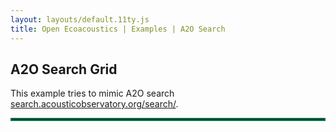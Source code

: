 ```yaml
---
layout: layouts/default.11ty.js
title: Open Ecoacoustics | Examples | A2O Search
---
```


## A2O Search Grid

This example tries to mimic A2O search [search.acousticobservatory.org/search/](https://search.acousticobservatory.org/search/?q=https%3A%2F%2Fapi.search.acousticobservatory.org%2Fapi%2Fv1%2Fa2o%2Faudio_recordings%2Fdownload%2Fflac%2F256800%3Fstart_offset%3D4035%26end_offset%3D4040).

<section>
  <oe-axes class="main-spectrogram">
    <oe-indicator class="main-spectrogram">
      <oe-spectrogram
        id="main-spectrogram"
        class="main-spectrogram"
        src="https://api.acousticobservatory.org/audio_recordings/256800/media.flac?start_offset=4035&end_offset=4040"
        color-map="grayscale"
        window-size="128"
      ></oe-spectrogram>
    </oe-indicator>
  </oe-axes>
  <oe-media-controls for="main-spectrogram"></oe-media-controls>

  <hr />

  <div id="search-grid-container" class="grid-container"></div>
</section>

<script type="module">
class GridItem {
  constructor(data) {
    Object.assign(this, data);
  }

  Filename;
  FileId;
  Datetime;
  Site;
  Subsite;
  SiteId;
  Offset;
  AudioLink;
  Distance;
}

/** @type {GridItem[]} */
let gridItems = [];

const itemsPerPage = 24;
let page = 0;

/**
 * @param {String} dateString
 * @returns {String}
 */
function formatDateString(dateString) {
  const dateObject = new Date(dateString);

  return dateObject.toLocaleString('en-GB', {
    day: '2-digit',
    month: '2-digit',
    year: 'numeric',
    hour: '2-digit',
    minute: '2-digit',
    second: '2-digit',
    timeZone: 'UTC'
  });
}

/**
 * @param {typeof GridItem} item
 * @returns {String}
 */
function listenUrl(item) {
  const startOffset = item.Offset;
  const endOffset = item.Offset + 30;

  return `https://data.acousticobservatory.org/listen/${item.FileId}?start=${startOffset}&end=${endOffset}`;
}

function initGridItems() {
  const itemsEndpoint = "/public/grid-items.json";
  fetch(itemsEndpoint)
    .then(async (response) => {
      const responseItems = await response.json()

      gridItems = responseItems.map((data) =>
        new GridItem(data)
      )
    })
    .then(() => {
      createGrid()
    });
}

function createGrid() {
  const gridContainer = document.getElementById("search-grid-container");

  const startIndex = page * itemsPerPage;
  const endIndex = startIndex + itemsPerPage;

  const pageItems = gridItems.slice(startIndex, endIndex);

  for (const i in pageItems) {
    gridContainer.appendChild(GridCard(i, pageItems[i]));
  }
}

/**
 * @param {Number} id
 * @param {typeof GridItem} item
 * @returns {HTMLElement}
 */
function Spectrogram(id, item) {
  const element = document.createElement("oe-spectrogram");
  element.setAttribute("id", id);
  element.setAttribute("src", item.AudioLink);
  element.className = "search-card-spectrogram";

  return element;
}

/**
 * @param {Number} id
 * @returns {HTMLElement}
 */
function MediaControls(id) {
  const element = document.createElement("oe-media-controls");
  element.setAttribute("for", id);
  element.className = "search-card-controls";

  return element;
}

/**
 * @param {typeof GridItem} item
 * @returns {HTMLElement}
 */
function AudioDetails(item) {
  const element = document.createElement("div");
  element.className = "search-card-details";

  element.innerHTML = `
    <section>
      <div class="details-text">
        <span class="details-title">Site:</span> <span>${item.Subsite}</span>
      </div>

      <div class="details-text">
        <span class="details-title">Recorded:</span> <span>${formatDateString(item.Datetime)}</span>
      </div>

      <div class="details-text">
        <span class="details-title">Result:</span> <span>${formatDateString(item.Datetime)}</span>
      </div>
    </section>

    <section class="details-links">
      <a href="${listenUrl(item)}" style="float: left;">Full Recording</a>
      <a href="#noop" style="float: right;">Use in new search</a>
    </section>
  `;

  return element;
}

/**
 * @param {Number} id
 * @param {typeof GridItem} item
 * @returns {HTMLElement}
 */
function GridCard(id, item) {
  const uniqueId = `search-grid-${id}`;

  const cardElement = document.createElement("div");
  cardElement.className = "search-grid-card";

  const spectrogramElement = Spectrogram(uniqueId, item);
  const detailsElement = AudioDetails(item);
  const mediaControlsElement = MediaControls(uniqueId);

  cardElement.appendChild(spectrogramElement);
  cardElement.appendChild(detailsElement);
  cardElement.appendChild(mediaControlsElement);

  return cardElement;
}

initGridItems();
</script>

<style>
:root {
  --primary-color: #037447;
}

hr {
  border: 2px solid var(--primary-color);
  opacity: 1;
}

oe-spectrogram {
    position: relative;
    width: 300px;
}

.main-spectrogram {
  position: relative;
  width: 1200px;
  height: 200px;
}

.grid-container {
  display: flex;
  flex-wrap: wrap;

  > * {
    margin: 0.5rem;
    border-radius: 0.5rem;
  }
}

.search-grid-card {
  position: relative;
  border: solid 1px rgba(0, 0, 0, 0.2);
  box-shadow: 0 2px 4px rgba(0, 0, 0, 0.1);
}

.search-card-spectrogram {
  position: relative;
  width: 300px;

  z-index: -1;
}

.search-card-details {
  padding: 1rem;

  .details-text {
    display: grid;
    grid-template-columns: 1fr 2fr;

    & > .details-title {
      font-weight: bold;
    }
  }

  .details-links {
    padding-top: 1rem;
    padding-bottom: 1.5rem;

    & a {
      color: var(--primary-color);
    }
  }
}

.search-card-controls {
  position: absolute;
  top: 0.5rem;
  right: 0.5rem;
  border-color: var(--primary-color);
  padding: 0px;
}
</style>
